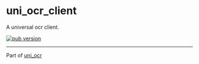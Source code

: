 # uni_ocr_client

A universal ocr client.

[![pub version][pub-image]][pub-url]

[pub-image]: https://img.shields.io/pub/v/uni_ocr_client.svg
[pub-url]: https://pub.dev/packages/uni_ocr_client

---

Part of [uni_ocr](https://github.com/biyidev/uni_ocr)

